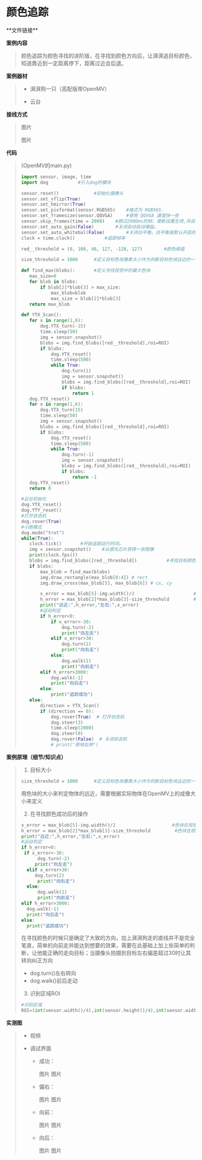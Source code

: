 

# 颜色追踪

\*\*文件链接**

**案例内容**

>​	颜色追踪为颜色寻找的进阶版，在寻找到颜色方向后，让湃湃追目标颜色，知道靠近到一定距离停下，距离过近会后退。

**案例器材**

>* 湃湃狗一只（高配版带OpenMV）
>
>* 云台
>

**接线方式**

>图片
>
>图片

**代码**

>(OpenMV的main.py)
>
>```python
>import sensor, image, time
>import dog			  #引入dog的模块
>
>sensor.reset()				#初始化摄像头
>sensor.set_vflip(True)
>sensor.set_hmirror(True)
>sensor.set_pixformat(sensor.RGB565) 	#格式为 RGB565.
>sensor.set_framesize(sensor.QQVGA) 	#使用 QQVGA 速度快一些
>sensor.skip_frames(time = 2000) 	#跳过2000ms的帧，使新设置生效,并自动调节白平衡
>sensor.set_auto_gain(False) 		#关闭自动自动增益。
>sensor.set_auto_whitebal(False)		#关闭白平衡。白平衡是默认开启的，在颜色识别中，一定要关闭白平衡。
>clock = time.clock() 			#追踪帧率
>
>red__threshold = (0, 100, 46, 127, -128, 127)        #颜色阈值
>
>size_threshold = 1000		#定义目标色块像素大小作为判断目标色块远近的一个标准
>
>def find_max(blobs):		#定义寻找视觉中的最大色块
>    max_size=0
>    for blob in blobs:
>        if blob[2]*blob[3] > max_size:
>            max_blob=blob
>            max_size = blob[2]*blob[3]
>    return max_blob
>
>def YTX_Scan():
>    for x in range(1,6):
>        dog.YTX_turn(-15)
>        time.sleep(50)
>        img = sensor.snapshot()
>        blobs = img.find_blobs([red__threshold],roi=ROI)
>        if blobs:
>            dog.YTX_reset()
>            time.sleep(500)
>            while True:
>                dog.turn(1)
>                img = sensor.snapshot()
>                blobs = img.find_blobs([red__threshold],roi=ROI)
>                if blobs:
>                    return 1
>    dog.YTX_reset()
>    for x in range(1,6):
>        dog.YTX_turn(15)
>        time.sleep(50)
>        img = sensor.snapshot()
>        blobs = img.find_blobs([red__threshold],roi=ROI)
>        if blobs:
>            dog.YTX_reset()
>            time.sleep(500)
>            while True:
>                dog.turn(-1)
>                img = sensor.snapshot()
>                blobs = img.find_blobs([red__threshold],roi=ROI)
>                if blobs:
>                    return -1
>    dog.YTX_reset()
>    return 0
>
>#云台初始化
>dog.YTX_reset()
>dog.YTY_reset()
>#打开状态机
>dog.rover(True)
>#小跑模式
>dog.mode("trot")
>while(True):
>    clock.tick() 		#开始追踪运行时间。
>    img = sensor.snapshot() 	#从感光芯片获得一张图像
>    print(clock.fps())
>    blobs = img.find_blobs([red__threshold])           #寻找目标颜色色块，返回目标色块对象
>    if blobs:
>        max_blob = find_max(blobs)
>        img.draw_rectangle(max_blob[0:4]) # rect
>        img.draw_cross(max_blob[5], max_blob[6]) # cx, cy
>
>        x_error = max_blob[5]-img.width()/2        		      #色块在视觉中的偏移（若x_error<0,则色块偏左）
>        h_error = max_blob[2]*max_blob[3]-size_threshold         #色块在视觉中的远近（若h_error<0,则色块偏远）
>        print("远近:",h_error,"左右:",x_error)
>        #运动判定
>        if h_error<0:
>            if x_error<-30:
>                dog.turn(-2)
>                print("向左走")
>            elif x_error>30:
>                dog.turn(2)
>                print("向右走")
>            else:
>                dog.walk(1)
>                print("向前走")
>        elif h_error>3000:
>            dog.walk(-1)
>            print("向后走")
>        else:
>            print("追踪成功")
>    else:
>        direction = YTX_Scan()
>        if (direction == 0):
>            dog.rover(True)  # 打开状态机
>            dog.steer(3)
>            time.sleep(2000)
>            dog.steer(0)
>            dog.rover(False)  # 关闭状态机
>            # print("原地右转")
>```
>

**案例原理（细节/知识点）**

>1. 目标大小
>
>   ```python
> size_threshold = 1000      #定义目标色块像素大小作为判断目标色块远近的一个标准
>   ```
> 
> ​	用色块的大小来判定物体的远近，需要根据实际物体在OpenMV上的成像大小来定义
> 
> 2. 在寻找颜色成功后的操作
> 
> 
>   ```python
> x_error = max_blob[5]-img.width()/2                     #色块在视觉中的偏移（若x_error<0,则色块偏左）
>h_error = max_blob[2]*max_blob[3]-size_threshold         #色块在视觉中的远近（若h_error<0,则色块偏远）
> print("远近:",h_error,"左右:",x_error)
>#运动判定
>if h_error<0:
>    if x_error<-30:
>         dog.turn(-2)
>        print("向左走")
>     elif x_error>30:
>        dog.turn(2)
>         print("向右走")
>     else:
>         dog.walk(1)
>         print("向前走")
> elif h_error>3000:
>     dog.walk(-1)
>     print("向后走")
> else:
>     print("追踪成功")
>   ```
> 
>​	 在寻找颜色的时候只是确定了大致的方向，加上湃湃狗走的直线并不是完全笔直，简单的向前走并能达到想要的效果，需要在此基础上加上些简单的判断，让他能正确的走向目标；当摄像头拍摄到目标左右偏差超过30时让其转向纠正方向
> 
>- dog.turn()左右转向
> - dog.walk()前后走动
>
> 3. 识别区域ROI
>
>  ```python
>#识别区域
> ROI=(int(sensor.width()/4),int(sensor.height()/4),int(sensor.width()/2),int(sensor.height()/2))
>   ```
> 

**实测图**

>- 视频
>
>- 调试界面
>
>   - 成功：
>   
>      图片 图片
>   
>   - 偏右：
>   
>      图片 图片
>   
>   - 向前：
>   
>      图片 图片
>   
>   - 向后：
>   
>      图片 图片